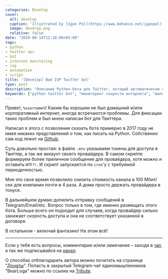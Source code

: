 ```yaml
---
categories: Develop
cover:
  alt: develop
  caption: 'Illustrated by [Igan Pol](https://www.behance.net/iganpol)'
  image: develop.png
  relative: false
date: "2019-08-14T12:10:00+03:00"
tags:
- python
- twitter api
- bot
- internet monitoring
- isp
- automation
- script
title: '[Develop] Bad ISP Twitter bot'
type: post
description: "Описание Python-бота для Twitter, который автоматически сообщает интернет-провайдеру о проблемах со скоростью интернета, помогая фиксировать инциденты и контролировать качество услуг."
keywords: ["python twitter bot", "мониторинг скорости интернета", "жалоба провайдеру", "автоматизация сообщений", "twitter api", "скрипт на python", "качество интернета", "devops инструмент", "bad isp"]
---
```


Привет, `%username%`! Каким бы хорошим не был домашний и/или корпоративный интернет, иногда встречаются проблемы. Для фиксации таких проблем и был мною написан бот для Твиттера.

Написал я этого с позволения сказать бота примерно в 2017 году не имея никаких представлений о том, как писать на Python. Собственно сам код лежит на [Github](https://github.com/jtprogru/bad-isp-twbot).

Суть довольно простая: в файле `.env` указываем токены для доступа в Твиттер, а так же аккаунт своего провайдера. В самом скрипте формируем более приличное сообщение для провайдера, хотя можно и оставить `WTF?!`. И скрипт запускается по `cron`'у с требуемой периодичностью.

Мне это свое время позволило снизить стоимость канала в 100 Мбит/сек для компании почти в 4 раза. А дома просто держать провайдера в тонусе.

В дальнейшем думаю допилить отправку сообщений в Telegram/Email/etc. Вопрос только в том, где именно размещать этого бота. Больше всего он подходит для случаев, когда провайдер сильно занижает скорость доступа и она не соответствует указанной в договоре.

В остальном - включай фантазию! На этом всё!

---

Если у тебя есть вопросы, комментарии и/или замечания – заходи в [чат](https://ttttt.me/jtprogru_chat), а так же подписывайся на [канал](https://ttttt.me/jtprogru_channel).

О способах отблагодарить автора можно почитать на странице "[Донаты](https://jtprog.ru/donations/)". Попасть в закрытый Telegram-чат единомышленников "BearLoga" можно по ссылке на [Tribute](https://web.tribute.tg/s/oRV).
